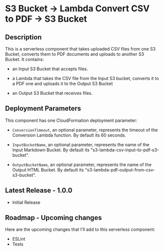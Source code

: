 
# S3 Bucket -> Lambda Convert CSV to PDF -> S3 Bucket

## Description

This is a serverless component that takes uploaded CSV files from one S3 Bucket, converts them to PDF documents and uploads to another S3 Bucket. It contains:

- an Input S3 Bucket that accepts files.

- a Lambda that takes the CSV file from the Input S3 bucket, converts it to a PDF one and uploads it to the Output S3 Bucket

- an Output S3 Bucket that receives files.

## Deployment Parameters

This component has one CloudFormation deployment parameter:

- `ConversionTimeout`, an optional parameter, represents the timeout of the Conversion Lambda function. By default its 60 seconds.

- `InputBucketName`, an optional parameter, represents the name of the Input Markdown Bucket. By default its "s3-lambda-csv-input-to-pdf-s3-bucket".

- `OutputBucketName`, an optional parameter, represents the name of the Output HTML Bucket. By default its "s3-lambda-pdf-output-from-csv-s3-bucket".

## Latest Release - 1.0.0

- Initial Release

## Roadmap - Upcoming changes

Here are the upcoming changes that I'll add to this serverless component:

- ESLint
- Tests